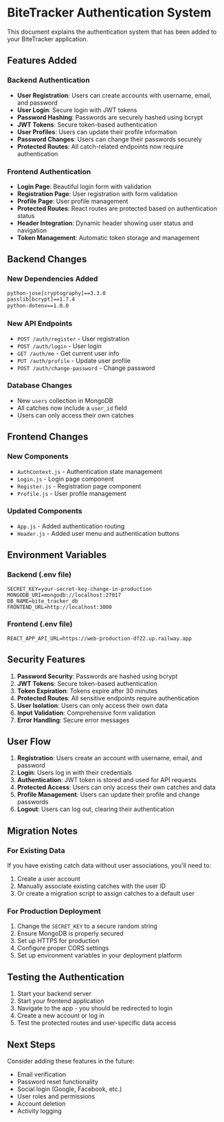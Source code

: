 # BiteTracker Authentication System

This document explains the authentication system that has been added to your BiteTracker application.

## Features Added

### Backend Authentication
- **User Registration**: Users can create accounts with username, email, and password
- **User Login**: Secure login with JWT tokens
- **Password Hashing**: Passwords are securely hashed using bcrypt
- **JWT Tokens**: Secure token-based authentication
- **User Profiles**: Users can update their profile information
- **Password Changes**: Users can change their passwords securely
- **Protected Routes**: All catch-related endpoints now require authentication

### Frontend Authentication
- **Login Page**: Beautiful login form with validation
- **Registration Page**: User registration with form validation
- **Profile Page**: User profile management
- **Protected Routes**: React routes are protected based on authentication status
- **Header Integration**: Dynamic header showing user status and navigation
- **Token Management**: Automatic token storage and management

## Backend Changes

### New Dependencies Added
```txt
python-jose[cryptography]==3.3.0
passlib[bcrypt]==1.7.4
python-dotenv==1.0.0
```

### New API Endpoints
- `POST /auth/register` - User registration
- `POST /auth/login` - User login
- `GET /auth/me` - Get current user info
- `PUT /auth/profile` - Update user profile
- `POST /auth/change-password` - Change password

### Database Changes
- New `users` collection in MongoDB
- All catches now include a `user_id` field
- Users can only access their own catches

## Frontend Changes

### New Components
- `AuthContext.js` - Authentication state management
- `Login.js` - Login page component
- `Register.js` - Registration page component
- `Profile.js` - User profile management

### Updated Components
- `App.js` - Added authentication routing
- `Header.js` - Added user menu and authentication buttons

## Environment Variables

### Backend (.env file)
```env
SECRET_KEY=your-secret-key-change-in-production
MONGODB_URI=mongodb://localhost:27017
DB_NAME=bite_tracker_db
FRONTEND_URL=http://localhost:3000
```

### Frontend (.env file)
```env
REACT_APP_API_URL=https://web-production-df22.up.railway.app
```

## Security Features

1. **Password Security**: Passwords are hashed using bcrypt
2. **JWT Tokens**: Secure token-based authentication
3. **Token Expiration**: Tokens expire after 30 minutes
4. **Protected Routes**: All sensitive endpoints require authentication
5. **User Isolation**: Users can only access their own data
6. **Input Validation**: Comprehensive form validation
7. **Error Handling**: Secure error messages

## User Flow

1. **Registration**: Users create an account with username, email, and password
2. **Login**: Users log in with their credentials
3. **Authentication**: JWT token is stored and used for API requests
4. **Protected Access**: Users can only access their own catches and data
5. **Profile Management**: Users can update their profile and change passwords
6. **Logout**: Users can log out, clearing their authentication

## Migration Notes

### For Existing Data
If you have existing catch data without user associations, you'll need to:
1. Create a user account
2. Manually associate existing catches with the user ID
3. Or create a migration script to assign catches to a default user

### For Production Deployment
1. Change the `SECRET_KEY` to a secure random string
2. Ensure MongoDB is properly secured
3. Set up HTTPS for production
4. Configure proper CORS settings
5. Set up environment variables in your deployment platform

## Testing the Authentication

1. Start your backend server
2. Start your frontend application
3. Navigate to the app - you should be redirected to login
4. Create a new account or log in
5. Test the protected routes and user-specific data access

## Next Steps

Consider adding these features in the future:
- Email verification
- Password reset functionality
- Social login (Google, Facebook, etc.)
- User roles and permissions
- Account deletion
- Activity logging

